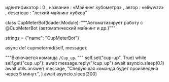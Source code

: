 идентификатор : 0 ,
        название : «Майнинг кубометра» ,
        автор : «eliwwzz» ,
        descricao : "легкий майнинг кубков"


class CupMeterBot(loader.Module): """Автоматизирует работу с @CupMeterBot (автоматический майнинг и др.)"""

strings = {"name": "CupMeterBot"}

async def cupmetermd(self, message):

 """Включается команда `/Cup_up`. """
 self.set("cup-up", True)
 while self.get("cup_up"):
 await message.reply("/cup_up")
 await asyncio.sleep(0.1) 
 await utils.answer( 
 message, "Следующая команда будет произведена через 5 минут.", ) 
await asyncio.sleep(300) 